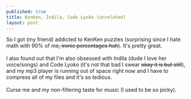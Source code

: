 ```yaml
---
published: true
title: KenKen, Indila, Code Lyoko (unrelated)
layout: post
---
```

So I got (my friend) addicted to KenKen puzzles (surprising since I hate math with 90% of me<strike>, ironic percentages huh</strike>). It's pretty great.
<br/><br/>
I also found out that I'm also obsessed with Indila (dude I love her voice/songs) and Code Lyoko (it's not that bad I swear <strike>okay it is but still</strike>), and my mp3 player is running out of space right now and I have to compress all of my files and it's so tedious.
<br/><br/>
Curse me and my non-filtering taste for music (I used to be so picky).